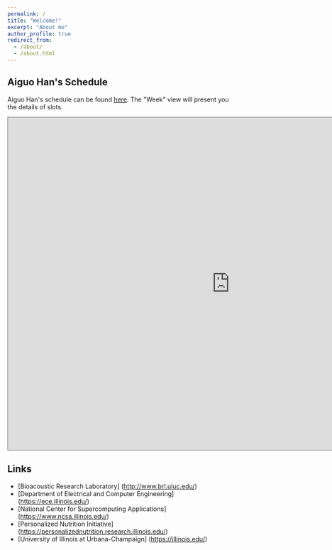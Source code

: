 ```yaml
---
permalink: /
title: "Welcome!"
excerpt: "About me"
author_profile: true
redirect_from: 
  - /about/
  - /about.html
---
```



## Aiguo Han's Schedule

Aiguo Han's schedule can be found [here](https://outlook.office365.com/owa/calendar/8352237e97834ff4b59933c85ffdda0b@illinois.edu/e1223afd8dfa4d558c6197efe951e24413206911830300535651/calendar.html). The "Week" view will present you the details of slots.

<iframe src="https://outlook.office365.com/owa/calendar/8352237e97834ff4b59933c85ffdda0b@illinois.edu/e1223afd8dfa4d558c6197efe951e24413206911830300535651/calendar.html" style="border:solid 1px #777"  width="1000" height="750" frameborder="0" scrolling="no"></iframe>

## Links
* [Bioacoustic Research Laboratory] (http://www.brl.uiuc.edu/)
* [Department of Electrical and Computer Engineering] (https://ece.illinois.edu/)
* [National Center for Supercomputing Applications] (https://www.ncsa.illinois.edu/)
* [Personalized Nutrition Initiative] (https://personalizednutrition.research.illinois.edu/)
* [University of Illinois at Urbana-Champaign] (https://illinois.edu/)
